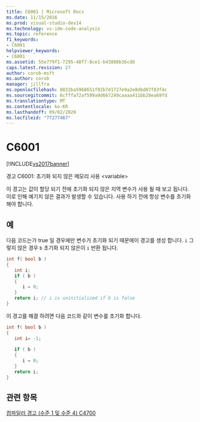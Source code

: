 ```yaml
---
title: C6001 | Microsoft Docs
ms.date: 11/15/2016
ms.prod: visual-studio-dev14
ms.technology: vs-ide-code-analysis
ms.topic: reference
f1_keywords:
- C6001
helpviewer_keywords:
- C6001
ms.assetid: 55e779f1-7295-48f7-8ce1-b43898b36cd8
caps.latest.revision: 27
author: corob-msft
ms.author: corob
manager: jillfra
ms.openlocfilehash: 8832ba5968651f02b7d1727e9a2e8dbd07f83f4c
ms.sourcegitcommit: 6cfffa72af599a9d667249caaaa411bb28ea69fd
ms.translationtype: MT
ms.contentlocale: ko-KR
ms.lasthandoff: 09/02/2020
ms.locfileid: "77277467"
---
```

# <a name="c6001"></a>C6001
[!INCLUDE[vs2017banner](../includes/vs2017banner.md)]

경고 C6001: 초기화 되지 않은 메모리 사용 \<variable>  
  
 이 경고는 값이 할당 되기 전에 초기화 되지 않은 지역 변수가 사용 될 때 보고 됩니다. 이로 인해 예기치 않은 결과가 발생할 수 있습니다. 사용 하기 전에 항상 변수를 초기화 해야 합니다.  
  
## <a name="example"></a>예  
 다음 코드는가 true 일 경우에만 변수가 초기화 되기 때문에이 경고를 생성 합니다. `i` 그렇지 않은 경우 `b` 초기화 되지 않은이 `i` 반환 됩니다.  
  
```cpp
int f( bool b )  
{  
   int i;  
   if ( b )  
   {  
      i = 0;  
   }  
   return i; // i is uninitialized if b is false  
}  
```  
  
 이 경고를 해결 하려면 다음 코드와 같이 변수를 초기화 합니다.  
  
```cpp
int f( bool b )  
{  
   int i= -1;  
  
   if ( b )  
   {  
      i = 0;  
   }  
   return i;  
}  
```  
  
## <a name="see-also"></a>관련 항목  
 [컴파일러 경고 (수준 1 및 수준 4) C4700](https://msdn.microsoft.com/library/2da0deb4-77dd-4b05-98d3-b78d74ac4ca7)
